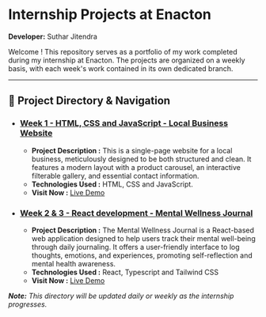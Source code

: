 # Internship Projects at Enacton

**Developer:** Suthar Jitendra

Welcome ! This repository serves as a portfolio of my work completed during my internship at Enacton. The projects are organized on a weekly basis, with each week's work contained in its own dedicated branch.

---

## 📂 Project Directory & Navigation

- ### [Week 1 - HTML, CSS and JavaScript - Local Business Website](https://github.com/enacton-interns/Jitendra-Suthar/tree/week-1)

  - **Project Description :** This is a single-page website for a local business, meticulously designed to be both structured and clean. It features a modern layout with a product carousel, an interactive filterable gallery, and essential contact information.
  - **Technologies Used :** HTML, CSS and JavaScript.
  - **Visit Now :** [Live Demo](https://small-coffee-shop-website.vercel.app/)

- ### [Week 2 & 3 - React development - Mental Wellness Journal](https://github.com/enacton-interns/Jitendra-Suthar/tree/week-2-3)

  - **Project Description :** The Mental Wellness Journal is a React-based web application designed to help users track their mental well-being through daily journaling. It offers a user-friendly interface to log thoughts, emotions, and experiences, promoting self-reflection and mental health awareness.
  - **Technologies Used :** React, Typescript and Tailwind CSS
  - **Visit Now :** [Live Demo](https://mental-wellness-journal-six.vercel.app/)

_**Note:** This directory will be updated daily or weekly as the internship progresses._
